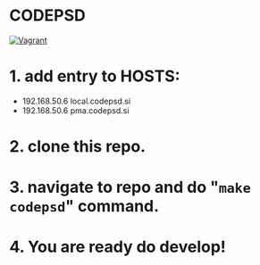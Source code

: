 # CODEPSD
[![Vagrant](http://4.bp.blogspot.com/-gjnPaZjlBx8/U6k69kXuz9I/AAAAAAAAI54/l1zRkXewj7k/s1600/vagrant_logo.png)](https://www.vagrantup.com/)

# 1. add entry to HOSTS:
- 192.168.50.6 local.codepsd.si
- 192.168.50.6 pma.codepsd.si

# 2. clone this repo.

# 3. navigate to repo and do "`make codepsd`" command.

# 4. You are ready do develop!